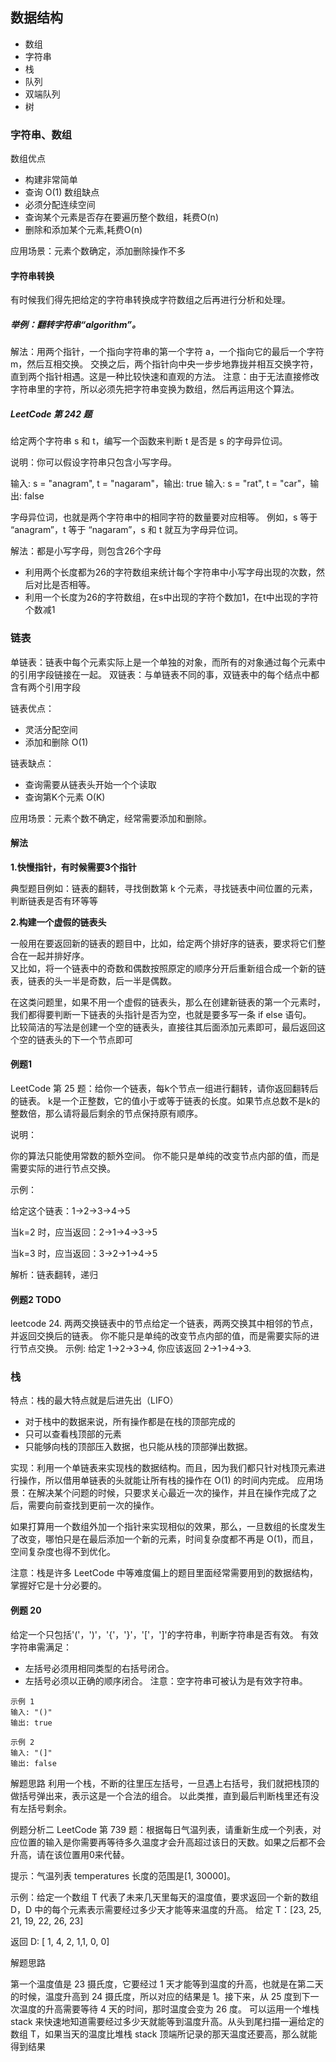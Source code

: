 ## 数据结构

- 数组
- 字符串
- 栈
- 队列
- 双端队列
- 树

### 字符串、数组

数组优点
- 构建非常简单
- 查询 O(1)
数组缺点
- 必须分配连续空间
- 查询某个元素是否存在要遍历整个数组，耗费O(n)
- 删除和添加某个元素,耗费O(n)

应用场景：元素个数确定，添加删除操作不多

#### 字符串转换

有时候我们得先把给定的字符串转换成字符数组之后再进行分析和处理。

#####  举例：翻转字符串“algorithm”。

解法：用两个指针，一个指向字符串的第一个字符 a，一个指向它的最后一个字符 m，然后互相交换。
    交换之后，两个指针向中央一步步地靠拢并相互交换字符，直到两个指针相遇。这是一种比较快速和直观的方法。
注意：由于无法直接修改字符串里的字符，所以必须先把字符串变换为数组，然后再运用这个算法。

##### LeetCode 第 242 题

给定两个字符串 s 和 t，编写一个函数来判断 t 是否是 s 的字母异位词。

说明：你可以假设字符串只包含小写字母。

输入: s = "anagram", t = "nagaram"，输出: true
输入: s = "rat", t = "car"，输出: false

字母异位词，也就是两个字符串中的相同字符的数量要对应相等。
例如，s 等于 “anagram”，t 等于 “nagaram”，s 和 t 就互为字母异位词。

解法：都是小写字母，则包含26个字母
- 利用两个长度都为26的字符数组来统计每个字符串中小写字母出现的次数，然后对比是否相等。
- 利用一个长度为26的字符数组，在s中出现的字符个数加1，在t中出现的字符个数减1

### 链表

单链表：链表中每个元素实际上是一个单独的对象，而所有的对象通过每个元素中的引用字段链接在一起。
双链表：与单链表不同的事，双链表中的每个结点中都含有两个引用字段

链表优点：
- 灵活分配空间
- 添加和删除 O(1)

链表缺点：
- 查询需要从链表头开始一个个读取
- 查询第K个元素 O(K)

应用场景：元素个数不确定，经常需要添加和删除。

#### 解法

**1.快慢指针，有时候需要3个指针**

典型题目例如：链表的翻转，寻找倒数第 k 个元素，寻找链表中间位置的元素，判断链表是否有环等等

**2.构建一个虚假的链表头**

一般用在要返回新的链表的题目中，比如，给定两个排好序的链表，要求将它们整合在一起并排好序。  
又比如，将一个链表中的奇数和偶数按照原定的顺序分开后重新组合成一个新的链表，链表的头一半是奇数，后一半是偶数。

在这类问题里，如果不用一个虚假的链表头，那么在创建新链表的第一个元素时，我们都得要判断一下链表的头指针是否为空，也就是要多写一条 if else 语句。  
比较简洁的写法是创建一个空的链表头，直接往其后面添加元素即可，最后返回这个空的链表头的下一个节点即可

#### 例题1

LeetCode 第 25 题：给你一个链表，每k个节点一组进行翻转，请你返回翻转后的链表。
k是一个正整数，它的值小于或等于链表的长度。如果节点总数不是k的整数倍，那么请将最后剩余的节点保持原有顺序。

说明：

你的算法只能使用常数的额外空间。
你不能只是单纯的改变节点内部的值，而是需要实际的进行节点交换。

示例：

给定这个链表：1->2->3->4->5

当k=2 时，应当返回：2->1->4->3->5

当k=3 时，应当返回：3->2->1->4->5

解析：链表翻转，递归



#### 例题2 TODO
leetcode 24. 两两交换链表中的节点给定一个链表，两两交换其中相邻的节点，并返回交换后的链表。
你不能只是单纯的改变节点内部的值，而是需要实际的进行节点交换。
示例:
给定 1->2->3->4, 你应该返回 2->1->4->3.


### 栈

特点：栈的最大特点就是后进先出（LIFO）
- 对于栈中的数据来说，所有操作都是在栈的顶部完成的
- 只可以查看栈顶部的元素
- 只能够向栈的顶部压⼊数据，也只能从栈的顶部弹出数据。


实现：利用一个单链表来实现栈的数据结构。而且，因为我们都只针对栈顶元素进行操作，所以借用单链表的头就能让所有栈的操作在 O(1) 的时间内完成。
应用场景：在解决某个问题的时候，只要求关心最近一次的操作，并且在操作完成了之后，需要向前查找到更前一次的操作。

如果打算用一个数组外加一个指针来实现相似的效果，那么，一旦数组的长度发生了改变，哪怕只是在最后添加一个新的元素，时间复杂度都不再是 O(1)，而且，空间复杂度也得不到优化。

注意：栈是许多 LeetCode 中等难度偏上的题目里面经常需要用到的数据结构，掌握好它是十分必要的。

#### 例题 20

给定一个只包括'('，')'，'{'，'}'，'['，']'的字符串，判断字符串是否有效。
有效字符串需满足：
- 左括号必须用相同类型的右括号闭合。
- 左括号必须以正确的顺序闭合。
注意：空字符串可被认为是有效字符串。

```
示例 1
输入: "()"
输出: true

示例 2
输入: "(]"
输出: false
```
解题思路
利用一个栈，不断的往里压左括号，一旦遇上右括号，我们就把栈顶的做括号弹出来，表示这是一个合法的组合。
以此类推，直到最后判断栈里还有没有左括号剩余。


例题分析二
LeetCode 第 739 题：根据每日气温列表，请重新生成一个列表，对应位置的输入是你需要再等待多久温度才会升高超过该日的天数。如果之后都不会升高，请在该位置用0来代替。

提示：气温列表 temperatures 长度的范围是[1, 30000]。

示例：给定一个数组 T 代表了未来几天里每天的温度值，要求返回一个新的数组 D，D 中的每个元素表示需要经过多少天才能等来温度的升高。
给定 T：[23, 25, 21, 19, 22, 26, 23]

返回 D: [ 1,  4, 2, 1,1, 0, 0]

解题思路

第一个温度值是 23 摄氏度，它要经过 1 天才能等到温度的升高，也就是在第二天的时候，温度升高到 24 摄氏度，所以对应的结果是 1。接下来，从 25 度到下一次温度的升高需要等待 4 天的时间，那时温度会变为 26 度。
可以运用一个堆栈 stack 来快速地知道需要经过多少天就能等到温度升高。从头到尾扫描一遍给定的数组 T，如果当天的温度比堆栈 stack 顶端所记录的那天温度还要高，那么就能得到结果


